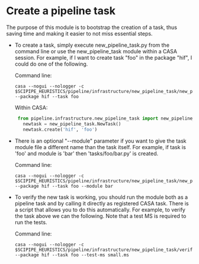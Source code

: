 # Create a pipeline task

The purpose of this module is to bootstrap the creation of a task, thus 
saving time and making it easier to not miss essential steps.

* To create a task, simply execute new_pipeline_task.py from the command line 
or use the new_pipeline_task module within a CASA session.  For example, if I 
want to create task "foo" in the package "hif", I could do one of the following.

    Command line:
    ```
    casa --nogui --nologger -c $SCIPIPE_HEURISTICS/pipeline/infrastructure/new_pipeline_task/new_pipeline_task.py --package hif --task foo
    ```
    
    Within CASA:
    ```python
     from pipeline.infrastructure.new_pipeline_task import new_pipeline_task
       newtask = new_pipeline_task.NewTask()
       newtask.create('hif', 'foo')
    ```
    
* There is an optional "--module" parameter if you want to give the task module
file a different name than the task itself.  For example, if task is 'foo' 
and module is 'bar' then 'tasks/foo/bar.py' is created.

    Command line:
    ```
    casa --nogui --nologger -c $SCIPIPE_HEURISTICS/pipeline/infrastructure/new_pipeline_task/new_pipeline_task.py --package hif --task foo --module bar
    ```


* To verify the new task is working, you should run the module both as a pipeline 
task and by calling it directly as registered CASA task.  There is a script that 
allows you to do this automatically.  For example, to verify the task above we 
can the following.  Note that a test MS is required to run the tests.

    Command line:
    ```
    casa --nogui --nologger -c $SCIPIPE_HEURISTICS/pipeline/infrastructure/new_pipeline_task/verify_new_pipeline_task.py --package hif --task foo --test-ms small.ms
    ```
